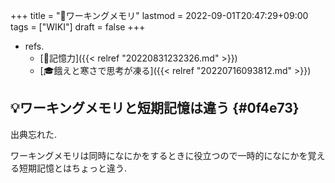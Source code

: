 +++
title = "📝ワーキングメモリ"
lastmod = 2022-09-01T20:47:29+09:00
tags = ["WIKI"]
draft = false
+++

-   refs.
    -   [📝記憶力]({{< relref "20220831232326.md" >}})
    -   [🎓餓えと寒さで思考が凍る]({{< relref "20220716093812.md" >}})


## 💡ワーキングメモリと短期記憶は違う {#0f4e73}

出典忘れた.

ワーキングメモリは同時になにかをするときに役立つので一時的になにかを覚える短期記憶とはちょっと違う.
